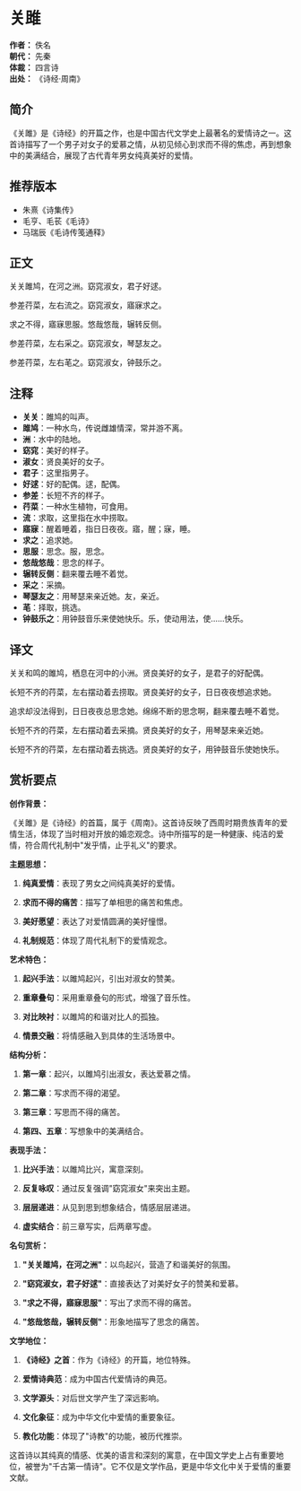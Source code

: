 # 关雎

**作者：** 佚名  
**朝代：** 先秦  
**体裁：** 四言诗  
**出处：** 《诗经·周南》  

## 简介

《关雎》是《诗经》的开篇之作，也是中国古代文学史上最著名的爱情诗之一。这首诗描写了一个男子对女子的爱慕之情，从初见倾心到求而不得的焦虑，再到想象中的美满结合，展现了古代青年男女纯真美好的爱情。

## 推荐版本

- 朱熹《诗集传》
- 毛亨、毛苌《毛诗》
- 马瑞辰《毛诗传笺通释》

## 正文

关关雎鸠，在河之洲。窈窕淑女，君子好逑。

参差荇菜，左右流之。窈窕淑女，寤寐求之。

求之不得，寤寐思服。悠哉悠哉，辗转反侧。

参差荇菜，左右采之。窈窕淑女，琴瑟友之。

参差荇菜，左右芼之。窈窕淑女，钟鼓乐之。

## 注释

- **关关**：雎鸠的叫声。
- **雎鸠**：一种水鸟，传说雌雄情深，常并游不离。
- **洲**：水中的陆地。
- **窈窕**：美好的样子。
- **淑女**：贤良美好的女子。
- **君子**：这里指男子。
- **好逑**：好的配偶。逑，配偶。
- **参差**：长短不齐的样子。
- **荇菜**：一种水生植物，可食用。
- **流**：求取，这里指在水中捞取。
- **寤寐**：醒着睡着，指日日夜夜。寤，醒；寐，睡。
- **求之**：追求她。
- **思服**：思念。服，思念。
- **悠哉悠哉**：思念的样子。
- **辗转反侧**：翻来覆去睡不着觉。
- **采之**：采摘。
- **琴瑟友之**：用琴瑟来亲近她。友，亲近。
- **芼**：择取，挑选。
- **钟鼓乐之**：用钟鼓音乐来使她快乐。乐，使动用法，使……快乐。

## 译文

关关和鸣的雎鸠，栖息在河中的小洲。贤良美好的女子，是君子的好配偶。

长短不齐的荇菜，左右摆动着去捞取。贤良美好的女子，日日夜夜想追求她。

追求却没法得到，日日夜夜总思念她。绵绵不断的思念啊，翻来覆去睡不着觉。

长短不齐的荇菜，左右摆动着去采摘。贤良美好的女子，用琴瑟来亲近她。

长短不齐的荇菜，左右摆动着去挑选。贤良美好的女子，用钟鼓音乐使她快乐。

## 赏析要点

**创作背景：**

《关雎》是《诗经》的首篇，属于《周南》。这首诗反映了西周时期贵族青年的爱情生活，体现了当时相对开放的婚恋观念。诗中所描写的是一种健康、纯洁的爱情，符合周代礼制中"发乎情，止乎礼义"的要求。

**主题思想：**

1. **纯真爱情**：表现了男女之间纯真美好的爱情。

2. **求而不得的痛苦**：描写了单相思的痛苦和焦虑。

3. **美好愿望**：表达了对爱情圆满的美好憧憬。

4. **礼制规范**：体现了周代礼制下的爱情观念。

**艺术特色：**

1. **起兴手法**：以雎鸠起兴，引出对淑女的赞美。

2. **重章叠句**：采用重章叠句的形式，增强了音乐性。

3. **对比映衬**：以雎鸠的和谐对比人的孤独。

4. **情景交融**：将情感融入到具体的生活场景中。

**结构分析：**

1. **第一章**：起兴，以雎鸠引出淑女，表达爱慕之情。

2. **第二章**：写求而不得的渴望。

3. **第三章**：写思而不得的痛苦。

4. **第四、五章**：写想象中的美满结合。

**表现手法：**

1. **比兴手法**：以雎鸠比兴，寓意深刻。

2. **反复咏叹**：通过反复强调"窈窕淑女"来突出主题。

3. **层层递进**：从见到思到想象结合，情感层层递进。

4. **虚实结合**：前三章写实，后两章写虚。

**名句赏析：**

1. **"关关雎鸠，在河之洲"**：以鸟起兴，营造了和谐美好的氛围。

2. **"窈窕淑女，君子好逑"**：直接表达了对美好女子的赞美和爱慕。

3. **"求之不得，寤寐思服"**：写出了求而不得的痛苦。

4. **"悠哉悠哉，辗转反侧"**：形象地描写了思念的痛苦。

**文学地位：**

1. **《诗经》之首**：作为《诗经》的开篇，地位特殊。

2. **爱情诗典范**：成为中国古代爱情诗的典范。

3. **文学源头**：对后世文学产生了深远影响。

4. **文化象征**：成为中华文化中爱情的重要象征。

5. **教化功能**：体现了"诗教"的功能，被历代推崇。

这首诗以其纯真的情感、优美的语言和深刻的寓意，在中国文学史上占有重要地位，被誉为"千古第一情诗"。它不仅是文学作品，更是中华文化中关于爱情的重要文献。